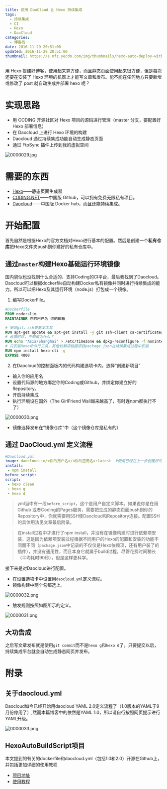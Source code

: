 ```yaml
---
title: 使用 DaoCloud 让 Hexo 持续集成
tags:
  - 持续集成
  - CI
  - Hexo
  - DaoCloud
categories:
  - 博客栈
date: 2016-11-29 20:51:00
updated: 2016-11-29 20:51:00
thumbnail: https://s.nfz.yecdn.com/img/thumbnails/hexo-auto-deploy-with-daocloud.png!blogth
---
```


用 Hexo 搭建好博客，使用起来算方便，而且静态页面使用起来很方便，但是每次还要在安装了 Hexo 环境的机器上才能写文章和发布。能不能在任何地方只要新增或修改了 post 就自动生成并部署 hexo 呢？

<!--more-->

# 实现思路

- 用 CODING 开源社区对 Hexo 项目的源码进行管理（master 分支，要配置好 Hexo 部署信息）
- 在 Daocloud 上进行 Hexo 环境的构建
- Daocloud 通过持续集成功能自动生成静态页面
- 通过 FtpSync 插件上传到我的虚拟空间

![0000029.jpg](https://bbs-static.nfz.yecdn.com/i/0000029.jpg)

# 需要的东西

- [Hexo](https://hexo.io)——静态页面生成器
- [CODING.NET](https://coding.io)——中国版 Github，可以拥有免费无限私有项目。
- [Daocloud](https://www.daocloud.io)——中国版 Docker hub，而且还能持续集成。

# 开始配置

首先自然是根据Hexo的官方文档对Hexo进行基本的配置。然后是创建一个**私有仓库**把Hexo文件夹push到你建好的私有仓库中。

## 通过`master`构建Hexo基础运行环境镜像
国内貌似也没找到什么合适的、支持Coding的CI平台，最后我找到了Daocloud。Daocloud可以根据dockerfile自动构建Docker私有镜像并同时进行持续集成的能力。所以可以把Hexo及其运行环境（node.js）打包成一个镜像。
1. 编写DockerFile。

```dockerfile
#Dockerfile
FROM node:slim
MAINTAINER 你的用户名 你的邮箱

# 安装git、ssh等基本工具
RUN apt-get update && apt-get install -y git ssh-client ca-certificates --no-install-recommends && rm -r /var/lib/apt/lists/*
# 设置时区，不知道为什么？
RUN echo "Asia/Shanghai" > /etc/timezone && dpkg-reconfigure -f noninteractive tzdata
# 只安装Hexo命令行工具，其他依赖项根据项目package.json在持续集成过程中安装
RUN npm install hexo-cli -g
EXPOSE 4000
```

2. 在Daocloud的控制面板内的代码构建选项卡内，选择“创建新项目”
 - 输入你的应用名
 - 设置代码源的地方绑定你的Coding或Github，并绑定你建立好的Repository。
 - 开启持续集成
 - 执行环境设在国外（The GirlFriend Wall越来越高了，有时连npm都执行不了）
 
![0000030.png](https://bbs-static.nfz.yecdn.com/i/0000030.png)

 - 镜像选择发布在“镜像仓库”中（这个镜像仓库是私有的）


## 通过 DaoCloud.yml 定义流程

```yaml
#Daocloud.yml
image: daocloud.io/<你的用户名>/<你的应用名>:latest  #使用已经在上一步创建好的Hexo基础环境镜像（并不包括博客项目源码）
install:
 - npm install
before_script:
script:
 - hexo clean
 - hexo g
 - hexo d
```

> yml当中有一段`before_script`，这个是用户自定义脚本。如果说你是在用Github
或者Coding的Pages服务，需要把生成的静态页面push到你的Repository中，你就需要用SSH使Daocloud和Repository连接。配置SSH的具体用法见文章最后附录。

> 在install过程中才进行了npm install，并没有在镜像构建时进行依赖项安装，这是因为依赖项安装过程根据不同用户的Hexo的配置和安装的功能不同而不同（`package.json`中记录的不仅仅是Hexo依赖项，还有用户装了的插件），并没有通用性，而且本身它就属于build过程，尽管花费时间稍长（平均耗时90秒），但是这样更科学。

接下来是对Daocloud进行配置。
- 在设置选项卡中设置用`daocloud.yml`定义流程。
- 镜像构建中两个勾都选上。

![0000032.png](https://bbs-static.nfz.yecdn.com/i/0000032.png)

- 触发规则按照如图所示的定义。

![0000031.png](https://bbs-static.nfz.yecdn.com/i/0000031.png)

## 大功告成
之后写文章发布就是使用`git commit`而不是`hexo g`和`hexo d`了。只要提交以后，持续集成平台就会自动生成静态网页并发布。



# 附录
## 关于daocloud.yml

Daocloud如今已经开始用daocloud YAML 2.0定义流程了（1.0版本的YAML于9月份停用了）,然而本篇博客中的依然是YAML 1.0，所以请自行按照网页提示进行YAML升级。

![0000033.png](https://bbs-static.nfz.yecdn.com/i/0000033.png)

## HexoAutoBuildScript项目

本文提到的有关的dockerfile和daocloud.yml（包括1.0和2.0）开源在Github上，并包括更加详细的使用教程

- [项目地址](https://github.com/neoFelhz/HexoAutoBuildScript)
- [使用教程](https://github.com/neoFelhz/HexoAutoBuildScript/wiki)
